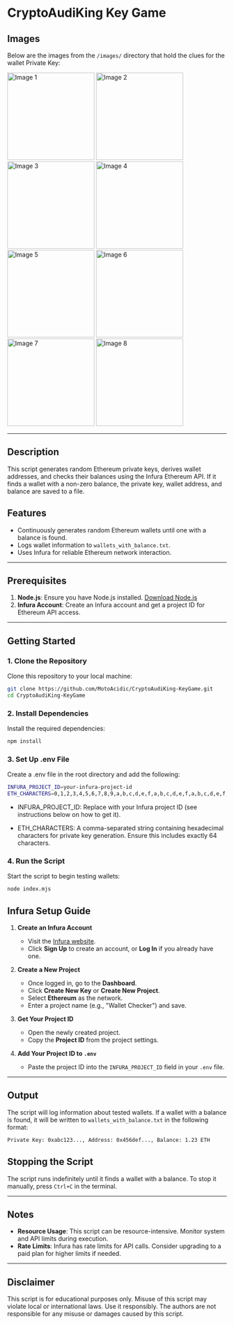 # CryptoAudiKing Key Game

## Images

Below are the images from the `/images/` directory that hold the clues for the wallet Private Key:

<img src="./images/1.jpg" alt="Image 1" width="200px"> 
<img src="./images/2.jpg" alt="Image 2" width="200px">
<img src="./images/3.jpg" alt="Image 3" width="200px">
<img src="./images/4.jpg" alt="Image 4" width="200px">
<img src="./images/5.jpg" alt="Image 5" width="200px">
<img src="./images/6.jpg" alt="Image 6" width="200px">
<img src="./images/7.jpg" alt="Image 7" width="200px">
<img src="./images/8.jpg" alt="Image 8" width="200px">

---

## Description

This script generates random Ethereum private keys, derives wallet addresses, and checks their balances using the Infura Ethereum API. If it finds a wallet with a non-zero balance, the private key, wallet address, and balance are saved to a file.

## Features
- Continuously generates random Ethereum wallets until one with a balance is found.
- Logs wallet information to `wallets_with_balance.txt`.
- Uses Infura for reliable Ethereum network interaction.

---

## Prerequisites
1. **Node.js**: Ensure you have Node.js installed. [Download Node.js](https://nodejs.org/)
2. **Infura Account**: Create an Infura account and get a project ID for Ethereum API access.

---

## Getting Started

### 1. Clone the Repository
Clone this repository to your local machine:
```bash
git clone https://github.com/MotoAcidic/CryptoAudiKing-KeyGame.git
cd CryptoAudiKing-KeyGame
```

### 2. Install Dependencies
Install the required dependencies:
```bash
npm install
```

### 3. Set Up .env File
Create a .env file in the root directory and add the following:
```bash
INFURA_PROJECT_ID=your-infura-project-id
ETH_CHARACTERS=0,1,2,3,4,5,6,7,8,9,a,b,c,d,e,f,a,b,c,d,e,f,a,b,c,d,e,f,a,b,c,d,e,f,a,b,c,d,e,f
```

- INFURA_PROJECT_ID: Replace with your Infura project ID (see instructions below on how to get it).

- ETH_CHARACTERS: A comma-separated string containing hexadecimal characters for private key generation. Ensure this includes exactly 64 characters.
  
### 4. Run the Script
Start the script to begin testing wallets:
```bash
node index.mjs
```

## Infura Setup Guide

1. **Create an Infura Account**  
   - Visit the [Infura website](https://infura.io/).  
   - Click **Sign Up** to create an account, or **Log In** if you already have one.

2. **Create a New Project**  
   - Once logged in, go to the **Dashboard**.  
   - Click **Create New Key** or **Create New Project**.  
   - Select **Ethereum** as the network.  
   - Enter a project name (e.g., "Wallet Checker") and save.

3. **Get Your Project ID**  
   - Open the newly created project.  
   - Copy the **Project ID** from the project settings.

4. **Add Your Project ID to `.env`**  
   - Paste the project ID into the `INFURA_PROJECT_ID` field in your `.env` file.

---

## Output

The script will log information about tested wallets. If a wallet with a balance is found, it will be written to `wallets_with_balance.txt` in the following format:
```bash
Private Key: 0xabc123..., Address: 0x456def..., Balance: 1.23 ETH
```

## Stopping the Script

The script runs indefinitely until it finds a wallet with a balance. To stop it manually, press `Ctrl+C` in the terminal.

---

## Notes

- **Resource Usage**: This script can be resource-intensive. Monitor system and API limits during execution.
- **Rate Limits**: Infura has rate limits for API calls. Consider upgrading to a paid plan for higher limits if needed.

---

## Disclaimer

This script is for educational purposes only. Misuse of this script may violate local or international laws. Use it responsibly. The authors are not responsible for any misuse or damages caused by this script.